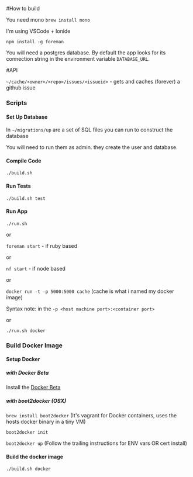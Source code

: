 #How to build

You need mono `brew install mono`

I'm using VSCode + Ionide

```
npm install -g foreman
```

You will need a postgres database. By default the app looks for its connection string
in the environment variable `DATABASE_URL`.

#API

`~/cache/<owner>/<repo>/issues/<issueid>` - gets and caches (forever) a github issue

### Scripts

#### Set Up Database

In `~/migrations/up` are a set of SQL files you can run to construct the database

You will need to run them as admin. they create the user and database.

#### Compile Code

`./build.sh`

#### Run Tests
`./build.sh test`

#### Run App
`./run.sh`

or

`foreman start` - if ruby based

or

`nf start` - if node based

or

`docker run -t -p 5000:5000 cache` (cache is what i named my docker image)

Syntax note: in the `-p <host machine port>:<container port>`

or

`./run.sh docker`

### Build Docker Image

#### Setup Docker

##### with Docker Beta

Install the [Docker Beta](https://beta.docker.com/)

##### with boot2docker (OSX)

`brew install boot2docker` (It's vagrant for Docker containers, uses the hosts docker binary in a tiny VM)

`boot2docker init`

`boot2docker up` (Follow the trailing instructions for ENV vars OR cert install)

#### Build the docker image
`./build.sh docker`
